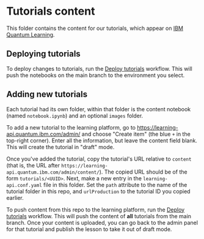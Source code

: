 # Tutorials content

This folder contains the content for our tutorials, which appear on [IBM
Quantum Learning](https://learning.quantum.ibm.com/catalog/tutorials).

## Deploying tutorials

To deploy changes to tutorials, run the [Deploy
tutorials](https://github.com/Qiskit/documentation/actions/workflows/deploy-tutorials.yml)
workflow. This will push the notebooks on the main branch to the environment
you select.

## Adding new tutorials

Each tutorial had its own folder, within that folder is the content notebook
(named `notebook.ipynb`) and an optional `images` folder.

To add a new tutorial to the learning platform, go to
https://learning-api.quantum.ibm.com/admin/ and choose "Create item" (the blue
`+` in the top-right corner). Enter all the information, but leave the content
field blank. This will create the tutorial in "draft" mode.

Once you've added the tutorial, copy the tutorial's URL relative to `content`
(that is, the URL after `https://learning-api.quantum.ibm.com/admin/content/`).
The copied URL should be of the form `tutorials/<UUID>`. Next, make a new entry
in the `learning-api.conf.yaml` file in this folder. Set the `path` attribute
to the name of the tutorial folder in this repo, and `urlProduction` to the
tutorial ID you copied earlier.

To push content from this repo to the learning platform, run the [Deploy
tutorials](https://github.com/Qiskit/documentation/actions/workflows/deploy-tutorials.yml)
workflow. This will push the content of **all** tutorials from the main branch.
Once your content is uploaded, you can go back to the admin panel for that
tutorial and publish the lesson to take it out of draft mode.
